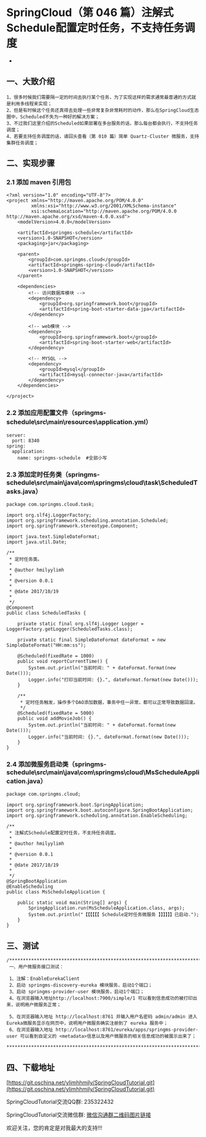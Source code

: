 # SpringCloud（第 046 篇）注解式Schedule配置定时任务，不支持任务调度
-

## 一、大致介绍

``` 
1、很多时候我们需要隔一定的时间去执行某个任务，为了实现这样的需求通常最普通的方式就是利用多线程来实现；
2、但是有时候这个任务还真得去处理一些非常复杂非常耗时的动作，那么在SpringCloud生态圈中，Scheduled不失为一种好的解决方案；
3、不过我们这里介绍的Scheduled如果部署在多台服务的话，那么每台都会执行，不支持任务调度；
4、若要支持任务调度的话，请回头查看（第 010 篇）简单 Quartz-Cluster 微服务，支持集群任务调度；
```

## 二、实现步骤

### 2.1 添加 maven 引用包
``` 
<?xml version="1.0" encoding="UTF-8"?>
<project xmlns="http://maven.apache.org/POM/4.0.0"
         xmlns:xsi="http://www.w3.org/2001/XMLSchema-instance"
         xsi:schemaLocation="http://maven.apache.org/POM/4.0.0 http://maven.apache.org/xsd/maven-4.0.0.xsd">
    <modelVersion>4.0.0</modelVersion>

	<artifactId>springms-schedule</artifactId>
    <version>1.0-SNAPSHOT</version>
    <packaging>jar</packaging>
	
    <parent>
        <groupId>com.springms.cloud</groupId>
        <artifactId>springms-spring-cloud</artifactId>
        <version>1.0-SNAPSHOT</version>
    </parent>
	
	<dependencies>
        <!-- 访问数据库模块 -->
        <dependency>
            <groupId>org.springframework.boot</groupId>
            <artifactId>spring-boot-starter-data-jpa</artifactId>
        </dependency>

        <!-- web模块 -->
        <dependency>
            <groupId>org.springframework.boot</groupId>
            <artifactId>spring-boot-starter-web</artifactId>
        </dependency>

        <!-- MYSQL -->
        <dependency>
            <groupId>mysql</groupId>
            <artifactId>mysql-connector-java</artifactId>
        </dependency>
    </dependencies>

</project>
```


### 2.2 添加应用配置文件（springms-schedule\src\main\resources\application.yml）
``` 
server:
  port: 8340
spring:
  application:
    name: springms-schedule  #全部小写

```


### 2.3 添加定时任务类（springms-schedule\src\main\java\com\springms\cloud\task\ScheduledTasks.java）
``` 
package com.springms.cloud.task;

import org.slf4j.LoggerFactory;
import org.springframework.scheduling.annotation.Scheduled;
import org.springframework.stereotype.Component;

import java.text.SimpleDateFormat;
import java.util.Date;

/**
 * 定时任务类。
 *
 * @author hmilyylimh
 *
 * @version 0.0.1
 *
 * @date 2017/10/19
 *
 */
@Component
public class ScheduledTasks {

    private static final org.slf4j.Logger Logger = LoggerFactory.getLogger(ScheduledTasks.class);

    private static final SimpleDateFormat dateFormat = new SimpleDateFormat("HH:mm:ss");

    @Scheduled(fixedRate = 1000)
    public void reportCurrentTime() {
        System.out.println("当前时间: " + dateFormat.format(new Date()));
        Logger.info("打印当前时间: {}.", dateFormat.format(new Date()));
    }

    /**
     * 定时任务触发，操作多个DAO添加数据，事务中任一异常，都可以正常导致数据回滚。
     */
    @Scheduled(fixedRate = 5000)
    public void addMovieJob() {
        System.out.println("当前时间: " + dateFormat.format(new Date()));
        Logger.info("当前时间: {}.", dateFormat.format(new Date()));
    }
}

```


### 2.4 添加微服务启动类（springms-schedule\src\main\java\com\springms\cloud\MsScheduleApplication.java）
``` 
package com.springms.cloud;

import org.springframework.boot.SpringApplication;
import org.springframework.boot.autoconfigure.SpringBootApplication;
import org.springframework.scheduling.annotation.EnableScheduling;

/**
 * 注解式Schedule配置定时任务，不支持任务调度。
 *
 * @author hmilyylimh
 *
 * @version 0.0.1
 *
 * @date 2017/10/19
 *
 */
@SpringBootApplication
@EnableScheduling
public class MsScheduleApplication {

	public static void main(String[] args) {
		SpringApplication.run(MsScheduleApplication.class, args);
		System.out.println("【【【【【【 Schedule定时任务微服务 】】】】】】已启动.");
	}
}
```



## 三、测试

``` 
/****************************************************************************************
 一、用户微服务接口测试：

 1、注解：EnableEurekaClient
 2、启动 springms-discovery-eureka 模块服务，启动1个端口；
 3、启动 springms-provider-user 模块服务，启动1个端口；
 4、在浏览器输入地址http://localhost:7900/simple/1 可以看到信息成功的被打印出来，说明用户微服务正常；

 5、在浏览器输入地址 http://localhost:8761 并输入用户名密码 admin/admin 进入Eureka微服务显示在网页中，说明用户微服务确实注册到了 eureka 服务中；
 6、在浏览器输入地址 http://localhost:8761/eureka/apps/springms-provider-user 可以看到自定义的 <metadata>信息以及用户微服务的相关信息成功的被展示出来了；
 ****************************************************************************************/
```




## 四、下载地址

[https://git.oschina.net/ylimhhmily/SpringCloudTutorial.git](https://git.oschina.net/ylimhhmily/SpringCloudTutorial.git)

SpringCloudTutorial交流QQ群: 235322432

SpringCloudTutorial交流微信群: [微信沟通群二维码图片链接](https://gitee.com/ylimhhmily/SpringCloudTutorial/blob/master/doc/qrcode/SpringCloudWeixinQrcode.png)

欢迎关注，您的肯定是对我最大的支持!!!






























